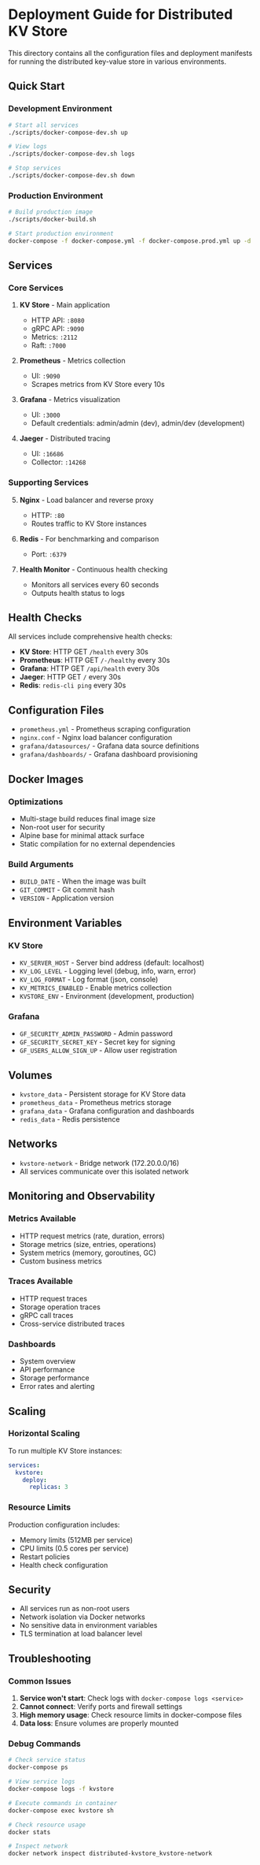 # Deployment Guide for Distributed KV Store

This directory contains all the configuration files and deployment manifests for running the distributed key-value store in various environments.

## Quick Start

### Development Environment

```bash
# Start all services
./scripts/docker-compose-dev.sh up

# View logs
./scripts/docker-compose-dev.sh logs

# Stop services
./scripts/docker-compose-dev.sh down
```

### Production Environment

```bash
# Build production image
./scripts/docker-build.sh

# Start production environment
docker-compose -f docker-compose.yml -f docker-compose.prod.yml up -d
```

## Services

### Core Services

1. **KV Store** - Main application
   - HTTP API: `:8080`
   - gRPC API: `:9090`
   - Metrics: `:2112`
   - Raft: `:7000`

2. **Prometheus** - Metrics collection
   - UI: `:9090`
   - Scrapes metrics from KV Store every 10s

3. **Grafana** - Metrics visualization
   - UI: `:3000`
   - Default credentials: admin/admin (dev), admin/dev (development)

4. **Jaeger** - Distributed tracing
   - UI: `:16686`
   - Collector: `:14268`

### Supporting Services

5. **Nginx** - Load balancer and reverse proxy
   - HTTP: `:80`
   - Routes traffic to KV Store instances

6. **Redis** - For benchmarking and comparison
   - Port: `:6379`

7. **Health Monitor** - Continuous health checking
   - Monitors all services every 60 seconds
   - Outputs health status to logs

## Health Checks

All services include comprehensive health checks:

- **KV Store**: HTTP GET `/health` every 30s
- **Prometheus**: HTTP GET `/-/healthy` every 30s  
- **Grafana**: HTTP GET `/api/health` every 30s
- **Jaeger**: HTTP GET `/` every 30s
- **Redis**: `redis-cli ping` every 30s

## Configuration Files

- `prometheus.yml` - Prometheus scraping configuration
- `nginx.conf` - Nginx load balancer configuration
- `grafana/datasources/` - Grafana data source definitions
- `grafana/dashboards/` - Grafana dashboard provisioning

## Docker Images

### Optimizations

- Multi-stage build reduces final image size
- Non-root user for security
- Alpine base for minimal attack surface
- Static compilation for no external dependencies

### Build Arguments

- `BUILD_DATE` - When the image was built
- `GIT_COMMIT` - Git commit hash
- `VERSION` - Application version

## Environment Variables

### KV Store

- `KV_SERVER_HOST` - Server bind address (default: localhost)
- `KV_LOG_LEVEL` - Logging level (debug, info, warn, error)
- `KV_LOG_FORMAT` - Log format (json, console)
- `KV_METRICS_ENABLED` - Enable metrics collection
- `KVSTORE_ENV` - Environment (development, production)

### Grafana

- `GF_SECURITY_ADMIN_PASSWORD` - Admin password
- `GF_SECURITY_SECRET_KEY` - Secret key for signing
- `GF_USERS_ALLOW_SIGN_UP` - Allow user registration

## Volumes

- `kvstore_data` - Persistent storage for KV Store data
- `prometheus_data` - Prometheus metrics storage
- `grafana_data` - Grafana configuration and dashboards
- `redis_data` - Redis persistence

## Networks

- `kvstore-network` - Bridge network (172.20.0.0/16)
- All services communicate over this isolated network

## Monitoring and Observability

### Metrics Available

- HTTP request metrics (rate, duration, errors)
- Storage metrics (size, entries, operations)
- System metrics (memory, goroutines, GC)
- Custom business metrics

### Traces Available

- HTTP request traces
- Storage operation traces
- gRPC call traces
- Cross-service distributed traces

### Dashboards

- System overview
- API performance
- Storage performance
- Error rates and alerting

## Scaling

### Horizontal Scaling

To run multiple KV Store instances:

```yaml
services:
  kvstore:
    deploy:
      replicas: 3
```

### Resource Limits

Production configuration includes:
- Memory limits (512MB per service)
- CPU limits (0.5 cores per service)
- Restart policies
- Health check configuration

## Security

- All services run as non-root users
- Network isolation via Docker networks
- No sensitive data in environment variables
- TLS termination at load balancer level

## Troubleshooting

### Common Issues

1. **Service won't start**: Check logs with `docker-compose logs <service>`
2. **Cannot connect**: Verify ports and firewall settings
3. **High memory usage**: Check resource limits in docker-compose files
4. **Data loss**: Ensure volumes are properly mounted

### Debug Commands

```bash
# Check service status
docker-compose ps

# View service logs
docker-compose logs -f kvstore

# Execute commands in container
docker-compose exec kvstore sh

# Check resource usage
docker stats

# Inspect network
docker network inspect distributed-kvstore_kvstore-network
```